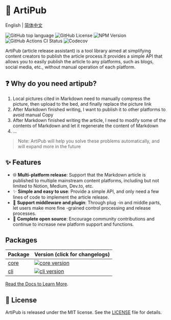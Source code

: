 # 🎉 ArtiPub

English | [简体中文](./README_zh-CN.md)

![GitHub top language](https://img.shields.io/github/languages/top/artipub/artipub)
![GitHub License](https://img.shields.io/github/license/artipub/artipub)
![NPM Version](https://img.shields.io/npm/v/%40artipub%2Fcore)
![GitHub Actions CI Status](https://img.shields.io/github/actions/workflow/status/artipub/artipub/ci.yml?branch=main)
![Codecov](https://codecov.io/gh/artipub/artipub/branch/main/graph/badge.svg)

ArtiPub (article release assistant) is a tool library aimed at simplifying content creators to publish the article process.It provides a simple API that allows you to easily publish the article to any platforms, such as blogs, social media, etc., without manual operation of each platform.

## ❓ Why do you need artipub?

1. Local pictures cited in Markdown need to manually compress the picture, then upload to the bed, and finally replace the picture link
2. After Markdown finished writing, I want to publish it to other platforms to avoid manual Copy
3. After Markdown finished writing the article, I need to modify some of the contents of Markdown and let it regenerate the content of Markdown
4. ...

> Note: ArtiPub will help you solve these problems automatically, and will expand more in the future

## ✨ Features

- 🌐 **Multi-platform release**: Support that the Markdown article is published to multiple mainstream content platforms, including but not limited to Notion, Medium, Dev.to, etc.
- ✨ **Simple and easy to use**: Provide a simple API, and only need a few lines of code to implement the article release.
- 🔌 **Support middleware and plugin**: Through plug -in and middle parts, let users make more fine -grained control processing and release processes.
- 📖 **Complete open source**: Encourage community contributions and continue to increase new platform support and functions.

## Packages

| Package               | Version (click for changelogs)                                                                |
| --------------------- | :-------------------------------------------------------------------------------------------- |
| [core](packages/core) | [![core version](https://img.shields.io/npm/v/%40artipub%2Fcore)](packages/core/CHANGELOG.md) |
| [cli](packages/cli)   | [![cli version](https://img.shields.io/npm/v/%40artipub%2Fcli)](packages/cli/CHANGELOG.md)    |

[Read the Docs to Learn More](https://artipub.github.io/artipub/).

## 📄 License

ArtiPub is released under the MIT license. See the [LICENSE](./LICENSE) file for details.
